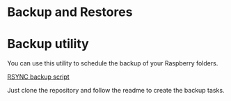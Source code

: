 # Backup and Restores

# Backup utility
You can use this utility to schedule the backup of your Raspberry folders.

[RSYNC backup script](https://github.com/vincios/rsync_script)

Just clone the repository and follow the readme to create the backup tasks.


